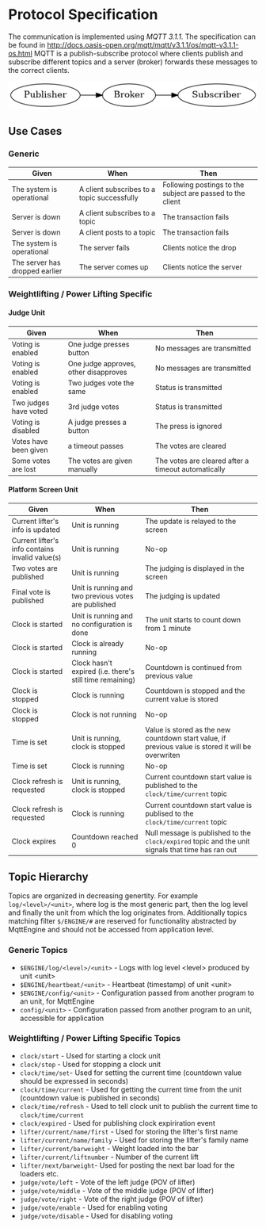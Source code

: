 # Protocol Specification

The communication is implemented using *MQTT 3.1.1*.
The specification can be found in http://docs.oasis-open.org/mqtt/mqtt/v3.1.1/os/mqtt-v3.1.1-os.html
MQTT is a publish-subscribe protocol where clients publish and subscribe different
topics and a server (broker) forwards these messages to the correct clients.

![](./graph/mqtt_simple_publish.png)

## Use Cases

### Generic

| Given | When | Then |
| --- | --- | --- |
| The system is operational | A client subscribes to a topic successfully | Following postings to the subject are passed to the client |
| Server is down | A client subscribes to a topic | The transaction fails |
| Server is down | A client posts to a topic | The transaction fails |
| The system is operational | The server fails | Clients notice the drop |
| The server has dropped earlier | The server comes up | Clients notice the server |


### Weightlifting / Power Lifting Specific

#### Judge Unit

| Given | When | Then |
| --- | --- | --- |
| Voting is enabled | One judge presses button | No messages are transmitted |
| Voting is enabled | One judge approves, other disapproves | No messages are transmitted |
| Voting is enabled | Two judges vote the same | Status is transmitted |
| Two judges have voted | 3rd judge votes | Status is transmitted |
| Voting is disabled | A judge presses a button | The press is ignored |
| Votes have been given | a timeout passes | The votes are cleared |
| Some votes are lost | The votes are given manually | The votes are cleared after a timeout automatically |


#### Platform Screen Unit

| Given | When | Then |
| --- | --- | --- |
| Current lifter's info is updated | Unit is running | The update is relayed to the screen |
| Current lifter's info contains invalid value(s) | Unit is running | No-op |
| Two votes are published | Unit is running | The judging is displayed in the screen |
| Final vote is published | Unit is running and two previous votes are published | The judging is updated |
| Clock is started | Unit is running and no configuration is done | The unit starts to count down from 1 minute |
| Clock is started | Clock is already running | No-op |
| Clock is started | Clock hasn't expired (i.e. there's still time remaining) | Countdown is continued from previous value |
| Clock is stopped | Clock is running | Countdown is stopped and the current value is stored |
| Clock is stopped | Clock is not running | No-op |
| Time is set | Unit is running, clock is stopped | Value is stored as the new countdown start value, if previous value is stored it will be overwriten |
| Time is set | Clock is running | No-op |
| Clock refresh is requested | Unit is running, clock is stopped | Current countdown start value is published to the `clock/time/current` topic |
| Clock refresh is requested | Clock is running | Current countdown start value is publised to the `clock/time/current` topic |
| Clock expires | Countdown reached 0 | Null message is published to the `clock/expired` topic and the unit signals that time has ran out |


## Topic Hierarchy
Topics are organized in decreasing genertity. For example `log/<level>/<unit>`, where log is the most generic part,
then the log level and finally the unit from which the log originates from. Additionally topics matching filter
`$/ENGINE/#` are reserved for functionality abstracted by MqttEngine and should not be accessed from application level.

### Generic Topics

- `$ENGINE/log/<level>/<unit>` - Logs with log level \<level\> produced by unit \<unit\>
- `$ENGINE/heartbeat/<unit>` - Heartbeat (timestamp) of unit \<unit\>
- `$ENGINE/config/<unit>` - Configuration passed from another program to an unit, for MqttEngine
- `config/<unit>` - Configuration passed from another program to an unit, accessible for application

### Weightlifting / Power Lifting Specific Topics

- `clock/start` - Used for starting a clock unit
- `clock/stop` - Used for stopping a clock unit
- `clock/time/set`- Used for setting the current time (countdown value should be expressed in seconds)
- `clock/time/current` - Used for getting the current time from the unit (countdown value is published in seconds)
- `clock/time/refresh` - Used to tell clock unit to publish the current time to `clock/time/current`
- `clock/expired` - Used for publishing clock expiriration event
- `lifter/current/name/first` - Used for storing the lifter's first name
- `lifter/current/name/family` - Used for storing the lifter's family name
- `lifter/current/barweight` - Weight loaded into the bar
- `lifter/current/liftnumber` - Number of the current lift
- `lifter/next/barweight`- Used for posting the next bar load for the loaders etc.
- `judge/vote/left` - Vote of the left judge (POV of lifter)
- `judge/vote/middle` - Vote of the middle judge (POV of lifter)
- `judge/vote/right` - Vote of the right judge (POV of lifter)
- `judge/vote/enable` - Used for enabling voting
- `judge/vote/disable` - Used for disabling voting
